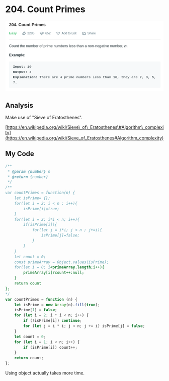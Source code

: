 # 204. Count Primes

![](.gitbook/assets/image%20%2850%29.png)

## Analysis

Make use of "Sieve of Eratosthenes".

[https://en.wikipedia.org/wiki/Sieve\_of\_Eratosthenes\#Algorithm\_complexity](https://en.wikipedia.org/wiki/Sieve_of_Eratosthenes#Algorithm_complexity)

## My Code

```javascript
/**
 * @param {number} n
 * @return {number}
 */
/**
var countPrimes = function(n) {
    let isPrime= {};
    for(let i = 2; i < n ; i++){
        isPrime[i]=true;
    }
    for(let i = 2; i*i < n; i++){
        if(isPrime[i]){
            for(let j = i*i; j < n ; j+=i){
                isPrime[j]=false;
            }
        }
    }
    let count = 0;
    const primeArray = Object.values(isPrime);
    for(let i = 0; i<primeArray.length;i++){
        primeArray[i]?count++:null;
    }
    return count
};
*/
var countPrimes = function (n) {
    let isPrime = new Array(n).fill(true);
    isPrime[1] = false;
    for (let i = 2; i * i < n; i++) {
        if (!isPrime[i]) continue;
        for (let j = i * i; j < n; j += i) isPrime[j] = false;
    }
    let count = 0;
    for (let i = 1; i < n; i++) {
        if (isPrime[i]) count++;
    }
    return count;
};
```

Using object actually takes more time.

